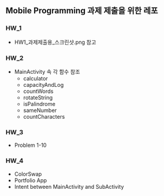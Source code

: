 ## Mobile Programming 과제 제출을 위한 레포
### HW_1
- HW1_과제제출용_스크린샷.png 참고

### HW_2
- MainActivity 속 각 함수 참조
  - calculator
  - capacityAndLog
  - countWords
  - rotateString
  - isPalindrome
  - sameNumber
  - countCharacters

### HW_3
- Problem 1-10

### HW_4
- ColorSwap
- Portfolio App
- Intent between MainActivity and SubActivity
